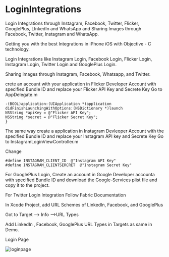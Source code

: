# LoginIntegrations

Login Integrations through Instagram, Facebook, Twitter, Flicker, GooglePlus, LInkedIn and WhatsApp and Sharing Images 
through Facebook, Twitter, Instagram and WhatsApp.

Getting you with the best Integrations in iPhone iOS with Objective - C technology.

Login Integrations like Instagram Login, Facebook Login, Flicker Login, Instagram Login, Twitter Login and GooglePlus Login.

Sharing images through Instagram, Facebook, Whatsapp, and Twitter.



crete an account with your application in Flicker Developer Account with specified Bundle ID and replace your Flicker API Key and Secrete Key
Go to AppDelegate.m

    -(BOOL)application:(UIApplication *)application didFinishLaunchingWithOptions:(NSDictionary *)launch
    NSString *apiKey = @"Flicker API Key";
    NSString *secret = @"Flicker Secret Key";
    }
The same way create a application in Instagram Devleoper Account with the specified Bundle ID and replace your Instagram API key and Secrete Key
Go to InstagramLoginViewController.m

Change 
    
    #define INSTAGRAM_CLIENT_ID  @"Instagram API Key"
    #define INSTAGRAM_CLIENTSERCRET  @"Instagram Secret Key"
    
For GooglePlus Login, Create an account in Google Developer accounta with specified Bundle ID and download the Google-Services plist file and copy it to the project.

For Twitter Login Integration Follow Fabric Documentation

In Xcode Project, add URL Schemes of LinkedIn, Facebook, and GooglePlus

Got to Target --> Info  -->URL Types

Add LinkedIn , Facebook, GooglePlus URL Types in Targets as same in Demo.

Login Page

![loginpage](https://cloud.githubusercontent.com/assets/22673703/22917551/7feef2fe-f2ab-11e6-8d91-567d32f70ac7.PNG)

    
        
